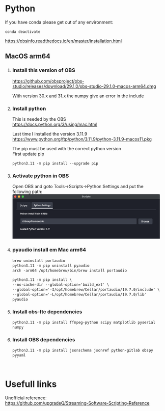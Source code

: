 # Python

If you have conda please get out of any environment:
````
conda deactivate
````

https://obsinfo.readthedocs.io/en/master/installation.html

## MacOS arm64

1. ### Install this version of OBS
    https://github.com/obsproject/obs-studio/releases/download/29.1.0/obs-studio-29.1.0-macos-arm64.dmg

    With version 30.x and 31.x the numpy give an error in the include

1. ### Install python
    This is needed by the OBS  
    https://docs.python.org/3/using/mac.html

    Last time I installed the version 3.11.9  
    https://www.python.org/ftp/python/3.11.9/python-3.11.9-macos11.pkg

    The pip must be used with the correct python version  
    First update pip

    ```
    python3.11 -m pip install --upgrade pip
    ```
1. ### Activate python in OBS
    Open OBS and goto Tools->Scripts->Python Settings and put the following path:
    ![](/images/obs_python_settings.png)

1. ### pyaudio install em Mac arm64
    ```
    brew uninstall portaudio
    python3.11 -m pip uninstall pyaudio
    arch -arm64 /opt/homebrew/bin/brew install portaudio
    ```
    ```
    python3.11 -m pip install \
    --no-cache-dir --global-option='build_ext' \
    --global-option='-I/opt/homebrew/Cellar/portaudio/19.7.0/include' \
    --global-option='-L/opt/homebrew/Cellar/portaudio/19.7.0/lib' pyaudio
    ````


1. ### Install obs-ltc dependencies

    ```
    python3.11 -m pip install ffmpeg-python scipy matplotlib pyserial numpy
    ```

1. ### Install OBS dependencies
    ````
    python3.11 -m pip install jsonschema jsonref python-gitlab obspy pyyaml
    ````   
<br>



# Usefull links
Unofficial reference:  
https://github.com/upgradeQ/Streaming-Software-Scripting-Reference